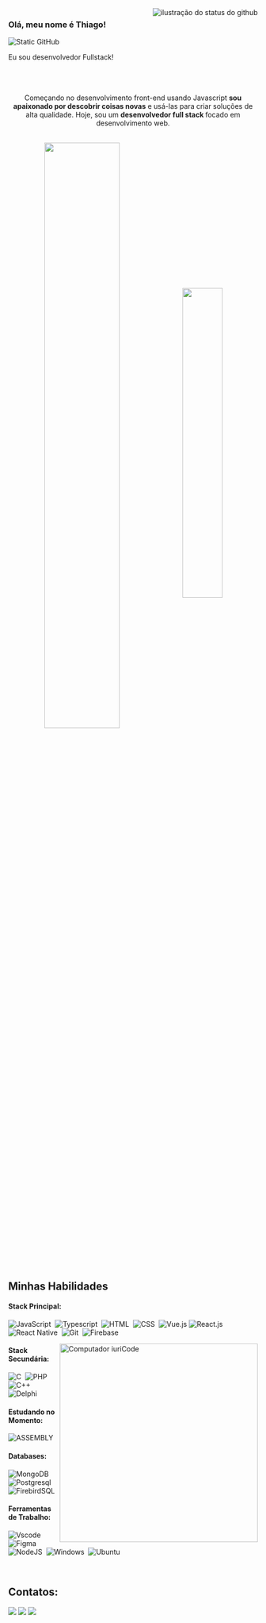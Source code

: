 <img align='right' src="https://github-readme-stats.vercel.app/api?username=thiagorazor&show_icons=true&title_color=FE428E&text_color=A9FEF7&icon_color=00b1ac&bg_color=141321&cache_seconds=2300" alt="ilustração do status do github">

### Olá, meu nome é Thiago!

<img src="https://img.shields.io/static/v1?label=Overview&message=ThiagoRazor&color=FE428E&style=for-the-badge&logo=GitHub" alt="Static GitHub">

<p>Eu sou desenvolvedor Fullstack!</p>

<p align="center"><br/> <br/> <br/> Começando no desenvolvimento front-end usando Javascript <strong>sou apaixonado por descobrir coisas novas</strong> e usá-las para criar soluções de alta qualidade. Hoje, sou um <strong>desenvolvedor full stack </strong> focado em desenvolvimento web.</p>&nbsp;

<div  align="center" style="margin-bottom:100px">
<img width=55% align="center"  src="https://github-readme-streak-stats.herokuapp.com?user=thiagorazor&theme=radical&mode=weekly" />
<img width=40% align="center" src="https://github-readme-stats-git-main-rafaelalexandrino.vercel.app/api/top-langs/?username=thiagorazor&show_icons=true&theme=radical&layout=compact" />
 </div>
 
 &nbsp;
 &nbsp;



## Minhas Habilidades

#### Stack Principal:

![JavaScript](https://img.shields.io/badge/JavaScript-F7DF1E?style=for-the-badge&logo=javascript&logoColor=black)&nbsp;
![Typescript](https://img.shields.io/badge/TypeScript-007ACC?style=for-the-badge&logo=typescript&logoColor=white)&nbsp;
![HTML](https://img.shields.io/badge/HTML5-E34F26?style=for-the-badge&logo=html5&logoColor=white)&nbsp;
![CSS](https://img.shields.io/badge/CSS3-1572B6?style=for-the-badge&logo=css3&logoColor=white)&nbsp;
![Vue.js](https://img.shields.io/badge/_-VueJs-3FB27F.svg?style=for-the-badge)
![React.js](https://img.shields.io/badge/React-20232A?style=for-the-badge&logo=react&logoColor=61DAFB)&nbsp;
![React Native](https://img.shields.io/badge/React_Native-20232A?style=for-the-badge&logo=react&logoColor=61DAFB)&nbsp;
![Git](https://img.shields.io/badge/GIT-E44C30?style=for-the-badge&logo=git&logoColor=white)&nbsp;
![Firebase](https://img.shields.io/badge/Firebase-000?style=for-the-badge&logo=firebase&logoColor=ffca28)&nbsp;

<img src="https://raw.githubusercontent.com/MicaelliMedeiros/micaellimedeiros/master/image/computer-illustration.png" min-width="400px" max-width="400px" width="400px" align="right" alt="Computador iuriCode">

#### Stack Secundária:

![C](https://img.shields.io/badge/C-00599C?style=for-the-badge&logo=c&logoColor=white)&nbsp;
![PHP](https://img.shields.io/badge/PHP-777BB4?style=for-the-badge&logo=php&logoColor=white)&nbsp;
![C++](https://img.shields.io/badge/C%2B%2B-00599C?style=for-the-badge&logo=c%2B%2B&logoColor=white)&nbsp;
![Delphi](https://img.shields.io/badge/Delphi-CC342D?style=for-the-badge&logo=delphi&logoColor=white)&nbsp;

#### Estudando no Momento:

![ASSEMBLY](https://img.shields.io/badge/_-ASSEMBLY-6E4C13.svg?style=for-the-badge)&nbsp;


#### Databases:

![MongoDB](https://img.shields.io/badge/MongoDB-4EA94B?style=for-the-badge&logo=mongodb&logoColor=white)&nbsp;
![Postgresql](https://img.shields.io/badge/PostgreSQL-316192?style=for-the-badge&logo=postgresql&logoColor=white)&nbsp;
![FirebirdSQL](https://img.shields.io/badge/_-FireBird-F4440A.svg?style=for-the-badge)&nbsp;

#### Ferramentas de Trabalho:

![Vscode](https://img.shields.io/badge/Vscode-007ACC?style=for-the-badge&logo=visual-studio-code&logoColor=white)&nbsp;
![Figma](https://img.shields.io/badge/Figma-FFFFFF?style=for-the-badge&logo=figma&logoColor=figma)&nbsp;
![NodeJS](https://img.shields.io/badge/node.js-6DA55F?style=for-the-badge&logo=node.js&logoColor=white)&nbsp;
![Windows](https://img.shields.io/badge/Windows-000?style=for-the-badge&logo=windows&logoColor=2CA5E0)&nbsp;
![Ubuntu](https://img.shields.io/badge/Ubuntu-E95420?style=for-the-badge&logo=ubuntu&logoColor=white)&nbsp;

&nbsp;
&nbsp;

## Contatos:

<div> 
<a href = "mailto:thiago.silva@ice.ufjf.br"> <img src="https://img.shields.io/badge/-Gmail-%23333?style=for-the-badge&logo=gmail&logoColor=white" target="_blank"></a>
<a href="[https://www.linkedin.com/in/thiago-razor/]" target="_blank"><img src="https://img.shields.io/badge/-LinkedIn-%230077B5?style=for-the-badge&logo=linkedin&logoColor=white"  target="_blank"></a>
<a href="https://thiagooliveiradev.vercel.app/" target="_blank"><img src="https://img.shields.io/badge/Portfolio-FF5722?style=for-the-badge&logo=todoist&logoColor=white" target="_blank"></a> 
</div>&nbsp;&nbsp;

